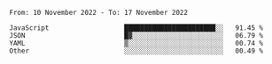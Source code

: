<!--START_SECTION:waka-->

```text
From: 10 November 2022 - To: 17 November 2022

JavaScript                   ███████████████████████░░   91.45 %
JSON                         █▓░░░░░░░░░░░░░░░░░░░░░░░   06.79 %
YAML                         ▒░░░░░░░░░░░░░░░░░░░░░░░░   00.74 %
Other                        ░░░░░░░░░░░░░░░░░░░░░░░░░   00.49 %
```

<!--END_SECTION:waka-->
